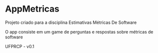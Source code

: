 # AppMetricas

Projeto criado para a disciplina Estimativas Métricas De Software

O app consiste em um game de perguntas e respostas sobre métricas de software

UFPRCP - v0.1
